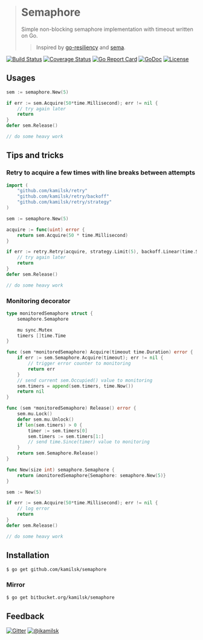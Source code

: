 > # Semaphore
>
> Simple non-blocking semaphore implementation with timeout written on Go.
>
> > Inspired by [go-resiliency](https://github.com/eapache/go-resiliency) and [sema](https://github.com/tarndt/sema).

[![Build Status](https://travis-ci.org/kamilsk/semaphore.svg?branch=master)](https://travis-ci.org/kamilsk/semaphore)
[![Coverage Status](https://coveralls.io/repos/github/kamilsk/semaphore/badge.svg)](https://coveralls.io/github/kamilsk/semaphore)
[![Go Report Card](https://goreportcard.com/badge/github.com/kamilsk/semaphore)](https://goreportcard.com/report/github.com/kamilsk/semaphore)
[![GoDoc](https://godoc.org/github.com/kamilsk/semaphore?status.svg)](https://godoc.org/github.com/kamilsk/semaphore)
[![License](https://img.shields.io/github/license/mashape/apistatus.svg?maxAge=2592000)](LICENSE.md)

## Usages

```go
sem := semaphore.New(5)

if err := sem.Acquire(50*time.Millisecond); err != nil {
    // try again later
    return
}
defer sem.Release()

// do some heavy work
```

## Tips and tricks

### Retry to acquire a few times with line breaks between attempts

```go
import (
	"github.com/kamilsk/retry"
	"github.com/kamilsk/retry/backoff"
	"github.com/kamilsk/retry/strategy"
)

sem := semaphore.New(5)

acquire := func(uint) error {
	return sem.Acquire(50 * time.Millisecond)
}

if err := retry.Retry(acquire, strategy.Limit(5), backoff.Linear(time.Second)); err != nil {
	// try again later
	return
}
defer sem.Release()

// do some heavy work
```

### Monitoring decorator

```go
type monitoredSemaphore struct {
	semaphore.Semaphore

	mu sync.Mutex
	timers []time.Time
}

func (sem *monitoredSemaphore) Acquire(timeout time.Duration) error {
	if err := sem.Semaphore.Acquire(timeout); err != nil {
		// trigger error counter to monitoring
		return err
	}
	// send current sem.Occupied() value to monitoring
	sem.timers = append(sem.timers, time.Now())
	return nil
}

func (sem *monitoredSemaphore) Release() error {
	sem.mu.Lock()
	defer sem.mu.Unlock()
	if len(sem.timers) > 0 {
		timer := sem.timers[0]
		sem.timers := sem.timers[1:]
		// send time.Since(timer) value to monitoring
	}
	return sem.Semaphore.Release()
}

func New(size int) semaphore.Semaphore {
	return &monitoredSemaphore{Semaphore: semaphore.New(5)}
}

sem := New(5)

if err := sem.Acquire(50*time.Millisecond); err != nil {
	// log error
	return
}
defer sem.Release()

// do some heavy work
```

## Installation

```bash
$ go get github.com/kamilsk/semaphore
```

### Mirror

```bash
$ go get bitbucket.org/kamilsk/semaphore
```

## Feedback

[![Gitter](https://badges.gitter.im/Join%20Chat.svg)](https://gitter.im/kamilsk/semaphore)
[![@ikamilsk](https://img.shields.io/badge/author-%40ikamilsk-blue.svg)](https://twitter.com/ikamilsk)
